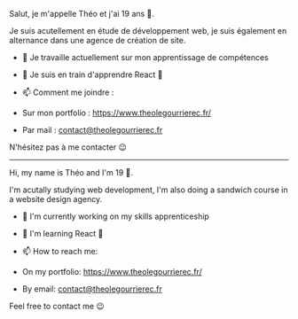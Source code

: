 Salut, je m'appelle Théo et j'ai 19 ans 👋.

Je suis acutellement en étude de développement web, je suis également en alternance dans une agence de création de site.

- 🔭 Je travaille actuellement sur mon apprentissage de compétences

- 🌱 Je suis en train d'apprendre React 🚀

- 📫 Comment me joindre : 
- Sur mon portfolio : https://www.theolegourrierec.fr/
- Par mail : contact@theolegourrierec.fr

N'hésitez pas à me contacter 😉

---

Hi, my name is Théo and I'm 19 👋.

I'm acutally studying web development, I'm also doing a sandwich course in a website design agency.

- 🔭 I'm currently working on my skills apprenticeship

- 🌱 I'm learning React 🚀

- 📫 How to reach me: 
- On my portfolio: https://www.theolegourrierec.fr/
- By email: contact@theolegourrierec.fr

Feel free to contact me 😉
